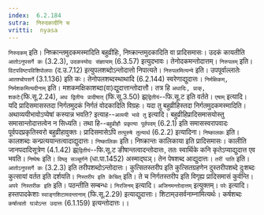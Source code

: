 ```yaml
---
index:  6.2.184
sutra:  निरुदकादीनि च
vritti:  nyasa
---
```


`निरुदकम्` इति। निष्क्रान्तमुदकमस्मादिति बहुव्रीहिः, निष्क्रान्तमुदकादिति वा प्रादिसमासः। उदकं कायतीति `आतोऽनुपसर्गे कः` (3.2.3), `उदकस्योदः संज्ञायाम्` (6.3.57) इत्युदभावः। तेनोदकमन्तोदात्तम्। `निरुपलम्` इति। `विटपविष्टपविशिपोलपाः` (द.उ.7.12) इत्युपलशब्दोऽन्तोदात्तो निपात्यते। `निरुपलमित्यन्ये` इति। उपपूर्वाल्लातेः `आतश्चोपसर्गे` (3.1.136) इति कः। तेनोपलशब्दस्थाथादि (6.2.144) स्वरेणाद्युदात्तः। `निर्मक्षिकम्, निर्मशकमित्यदीनाम्` इति। मशकमक्षिकाशब्दा(वा)द्युदात्तान्तोदात्तौ। तत्र हि `अथादिः, प्राक्, शकटेः`(फि.सू.2.24), `अथ द्वितीयः प्रादीषात्` (फि.सू.3.50) झ्र्`द्वितीयं`--फि.सू.ट इति वर्तते। `एषाम्` इत्यादि। यदि प्रादिसमासस्तदा निर्गतमुदकं निर्गतं वोदकादिति विग्रहः। यदा तु बहुव्रीहिस्तदा निर्गतमुदकमस्मादिति। अथाव्ययीभावोऽप्येषां कस्यान्न भवति? इत्याह--`अव्ययी भावे तु` इत्यादि। बहुव्रीहिप्रादिसमासयोस्तु समासान्तोदात्तत्वेन न सिध्यति। तथा हि--`बहुव्रीहौ प्रकृत्या पूर्वपदम्` (6.2.1) इति समासस्वरापवादः पूर्वपदप्रकृतिस्वरो बहुव्रीहावुक्तः। प्रादिसमासेऽपि `तत्पुरुषे तुल्यार्थ` (6.2.2) इत्यादिना।
`निष्कालकः` इति। कालशब्दः कन्प्रत्ययान्तत्वादाद्युदात्तः। `निष्कालिकः` इति। निष्क्रान्तः कालिकाया इति प्रादिसमासः। कालीति जानपदादिसूत्रेण (4.1.42) झ्र्`द्वितीयं`--फि.सू.ट ङीषान्तत्वादन्तोदात्तः, ततः स्वार्थिके कनि कृतेऽप्याद्युदात्त एव भवति।
`निष्पेषः` इति। `विष्लृ सञ्चूर्णने` (धा.पा.1452) अस्माद्घञ्। तेन पेषशब्द आद्युदात्तः। `तरीं पाति` इति। `आतोऽनुपसर्गे कः` (3.2.3) इति तरीपशब्दोऽन्तोदात्तः। कुत्सितस्तरीप इति कुत्सितग्रहणेन दुस्तरीपशब्दे दुःशब्दः कुत्सायां वर्तत इति दर्शयति। `निस्तरीप इति केचित्` इति। ते च निर्गतस्तरीप इति विगृह्य प्रादिसमासं कुर्वन्ति। `अपरे निस्तरीक इति` इति। पठन्तीति सम्बन्धः।
`निरजिनम्` इत्यादि। `अजिनमन्तोदात्तम्` इत्युक्तम्।
`परेः` इत्यादि। हस्तपादकेशाः `स्वाङ्गशिटामदन्तानाम्` (फि.सू.2.29) इत्याद्युदात्ताः। शिटाम्उसर्वनाम्नामित्यर्थः। कर्षशब्दः `कर्षात्वतो घञोऽन्त उदात्तः` (6.1.159) इत्यन्तोदात्तः।।

